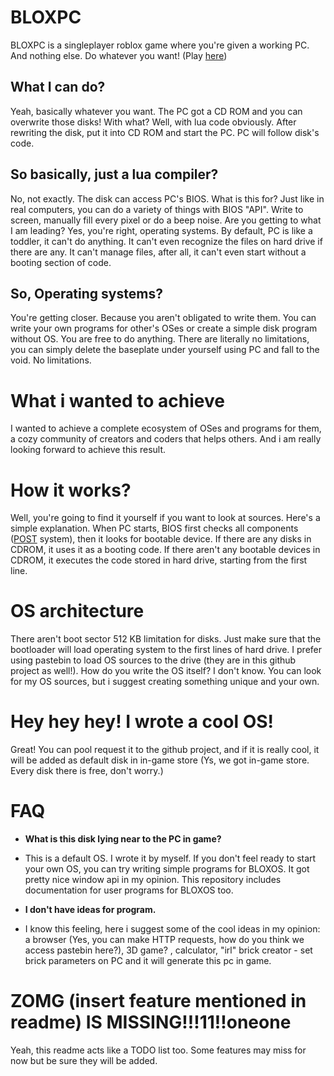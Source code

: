 # BLOXPC

BLOXPC is a singleplayer roblox game where you're given a working PC. And nothing else. Do whatever you want!
(Play [here](https://www.roblox.com/games/5815647281/BLOXPC))

## What I can do?

Yeah, basically whatever you want. The PC got a CD ROM and you can overwrite those disks! With what? Well, with lua code obviously. After rewriting the disk, put it into CD ROM and start the PC. PC will follow disk's code.

## So basically, just a lua compiler?

No, not exactly. The disk can access PC's BIOS. What is this for? Just like in real computers, you can do a variety of things with BIOS "API". Write to screen, manually fill every pixel or do a beep noise. Are you getting to what I am leading? Yes, you're right, operating systems. By default, PC is like a toddler, it can't do anything. It can't even recognize the files on hard drive if there are any. It can't manage files, after all, it can't even start without a booting section of code.

## So, Operating systems?

You're getting closer. Because you aren't obligated to write them. You can write your own programs for other's OSes or create a simple disk program without OS. You are free to do anything. There are literally no limitations, you can simply delete the baseplate under yourself using PC and fall to the void. No limitations.

# What i wanted to achieve

I wanted to achieve a complete ecosystem of OSes and programs for them, a cozy community of creators and coders that helps others. And i am really looking forward to achieve this result.

# How it works?
Well, you're going to find it yourself if you want to look at sources. Here's a simple explanation. When PC starts, BIOS first checks all components ([POST](https://en.wikipedia.org/wiki/Power-on_self-test) system), then it looks for bootable device. If there are any disks in CDROM, it uses it as a booting code. If there aren't any bootable devices in CDROM, it executes the code stored in hard drive, starting from the first line.

# OS architecture
There aren't boot sector 512 KB limitation for disks. Just make sure that the bootloader will load operating system to the first lines of hard drive. I prefer using pastebin to load OS sources to the drive (they are in this github project as well!). How do you write the OS itself? I don't know. You can look for my OS sources, but i suggest creating something unique and your own.

# Hey hey hey! I wrote a cool OS!

Great! You can pool request it to the github project, and if it is really cool, it will be added as default disk in in-game store (Ys, we got in-game store. Every disk there is free, don't worry.)

# FAQ
* **What is this disk lying near to the PC in game?**
* This is a default OS. I wrote it by myself. If you don't feel ready to start your own OS, you can try writing simple programs for BLOXOS. It got pretty nice window api in my opinion. This repository includes documentation for user programs for BLOXOS too.

* **I don't have ideas for program.**
* I know this feeling, here i suggest some of the cool ideas in my opinion: a browser (Yes, you can make HTTP requests, how do you think we access pastebin here?), 3D game? , calculator, "irl" brick creator - set brick parameters on PC and it will generate this pc in game.

# ZOMG (insert feature mentioned in readme) IS MISSING!!!11!!oneone
Yeah, this readme acts like a TODO list too. Some features may miss for now but be sure they will be added.
